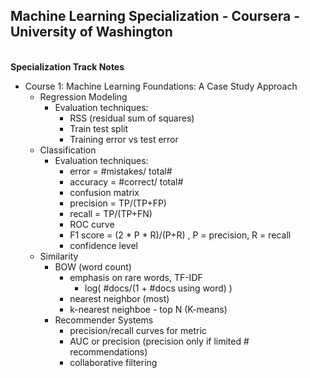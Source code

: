 ## Machine Learning Specialization - Coursera - University of Washington
<br><b> Specialization Track Notes </b>

- Course 1: Machine Learning Foundations: A Case Study Approach
  - Regression Modeling
    - Evaluation techniques:
      - RSS (residual sum of squares)
      - Train test split
      - Training error vs test error
  - Classification
    - Evaluation techniques:
      - error = #mistakes/ total#
      - accuracy = #correct/ total#
      - confusion matrix
      - precision = TP/(TP+FP)
      - recall = TP/(TP+FN)
      - ROC curve
      - F1 score = (2 * P * R)/(P+R) , P = precision, R = recall
      - confidence level
  - Similarity
    - BOW (word count)
      - emphasis on rare words, TF-IDF
        - log( #docs/(1 + #docs using word) )
      - nearest neighbor (most)
      - k-nearest neighboe - top N (K-means)
    - Recommender Systems
      - precision/recall curves for metric
      - AUC or precision (precision only if limited # recommendations)
      - collaborative filtering
